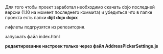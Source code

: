 Для того чтобы проект заработал необходимо скачать dojo последней версии (1.10 на момент последнего коммита) и убедиться что в папке проекта есть папки 
**dijit
dojo
dojox**

лифлеты подгрузятся из репозитория. 

запускать файл index.html

**редактирование настроек только через файл AddressPickerSettings.js**